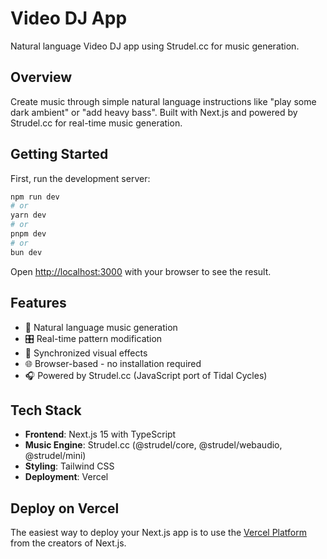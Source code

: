 # Video DJ App

Natural language Video DJ app using Strudel.cc for music generation.

## Overview

Create music through simple natural language instructions like "play some dark ambient" or "add heavy bass". Built with Next.js and powered by Strudel.cc for real-time music generation.

## Getting Started

First, run the development server:

```bash
npm run dev
# or
yarn dev
# or
pnpm dev
# or
bun dev
```

Open [http://localhost:3000](http://localhost:3000) with your browser to see the result.

## Features

- 🎵 Natural language music generation
- 🎛️ Real-time pattern modification
- 🎨 Synchronized visual effects
- 🌐 Browser-based - no installation required
- 🎧 Powered by Strudel.cc (JavaScript port of Tidal Cycles)

## Tech Stack

- **Frontend**: Next.js 15 with TypeScript
- **Music Engine**: Strudel.cc (@strudel/core, @strudel/webaudio, @strudel/mini)
- **Styling**: Tailwind CSS
- **Deployment**: Vercel

## Deploy on Vercel

The easiest way to deploy your Next.js app is to use the [Vercel Platform](https://vercel.com/new?utm_medium=default-template&filter=next.js&utm_source=create-next-app&utm_campaign=create-next-app-readme) from the creators of Next.js.
